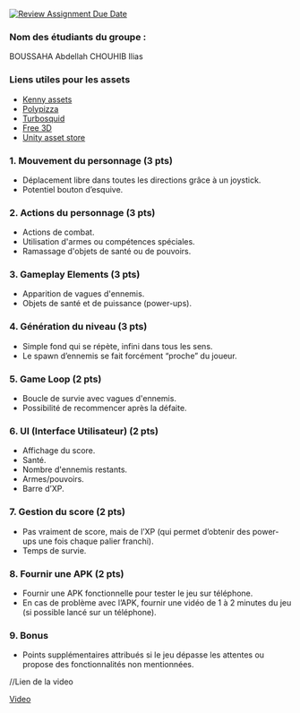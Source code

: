 [![Review Assignment Due Date](https://classroom.github.com/assets/deadline-readme-button-22041afd0340ce965d47ae6ef1cefeee28c7c493a6346c4f15d667ab976d596c.svg)](https://classroom.github.com/a/Fhe-WfFN)
### Nom des étudiants du groupe :
BOUSSAHA Abdellah
CHOUHIB Ilias

### Liens utiles pour les assets
- [Kenny assets](https://www.kenney.nl/assets)
- [Polypizza](https://poly.pizza/)
- [Turbosquid](https://www.turbosquid.com/fr/)
- [Free 3D](https://free3d.com/fr/3d-models/)
- [Unity asset store](https://assetstore.unity.com/)


### 1. Mouvement du personnage (3 pts)
- Déplacement libre dans toutes les directions grâce à un joystick.
- Potentiel bouton d’esquive.

### 2. Actions du personnage (3 pts)
- Actions de combat.
- Utilisation d'armes ou compétences spéciales.
- Ramassage d'objets de santé ou de pouvoirs.

### 3. Gameplay Elements (3 pts)
- Apparition de vagues d'ennemis.
- Objets de santé et de puissance (power-ups).

### 4. Génération du niveau (3 pts)
- Simple fond qui se répète, infini dans tous les sens.
- Le spawn d’ennemis se fait forcément “proche” du joueur.

### 5. Game Loop (2 pts)
- Boucle de survie avec vagues d'ennemis.
- Possibilité de recommencer après la défaite.

### 6. UI (Interface Utilisateur) (2 pts)
- Affichage du score.
- Santé.
- Nombre d'ennemis restants.
- Armes/pouvoirs.
- Barre d’XP.

### 7. Gestion du score (2 pts)
- Pas vraiment de score, mais de l’XP (qui permet d’obtenir des power-ups une fois chaque palier franchi).
- Temps de survie.

### 8. Fournir une APK (2 pts)
- Fournir une APK fonctionnelle pour tester le jeu sur téléphone.
- En cas de problème avec l’APK, fournir une vidéo de 1 à 2 minutes du jeu (si possible lancé sur un téléphone).

### 9. Bonus
- Points supplémentaires attribués si le jeu dépasse les attentes ou propose des fonctionnalités non mentionnées.


//Lien de la video

[Video](https://drive.google.com/file/d/1-QvlCWjrS8BAAMylf4ElwTHDK6e364B_/view?usp=drive_link)

